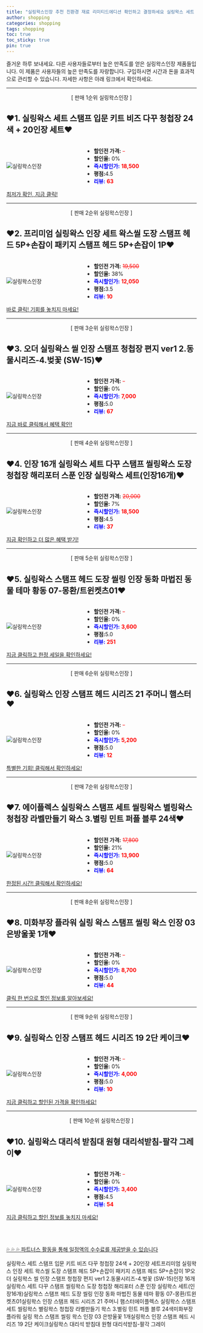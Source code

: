 ```yaml
---
title: "실링왁스인장 추천 친환경 재료 리미티드에디션 확인하고 결정하세요 실링왁스 세트 스탬프 입문 키트"
author: shopping
categories: shopping
tags: shopping
toc: true
toc_sticky: true
pin: true
---
```

즐거운 하루 보내세요. 다른 사용자들로부터 높은 만족도를 얻은 실링왁스인장 제품들입니다. 이 제품은 사용자들의 높은 만족도를 자랑합니다. 구입하시면 시간과 돈을 효과적으로 관리할 수 있습니다. 자세한 사항은 아래 링크에서 확인하세요.

---
<p class="toplist" style="margin: 0 auto; display: block; width: fit-content;">[ 판매 1순위 실링왁스인장 ]</p>

<h2><strong>❤️1. 실링왁스 세트 스탬프 입문 키트 비즈 다꾸 청첩장 24색 + 20인장 세트❤️</strong></h2>

<div style="display: flex; align-items: center;">
    <div style="flex: 0.4;">
        <img src="https://thumbnail6.coupangcdn.com/thumbnails/remote/230x230ex/image/vendor_inventory/1244/f0932eca089603468ef471dcd5b592ee0bdc8278ce11101c34aab5c5bbaf.jpg" alt="실링왁스인장" style="max-width: 100%;">
    </div>
    <div style="flex: 0.6; margin-left: 10px;">
        <ul>
            <li><strong>할인전 가격:</strong> <del style="color: red;">-</del></li>
            <li><strong>할인율:</strong> 0%</li>
            <li><span style='color:blue'><strong>즉시할인가:</strong></span> <span style='color:red'><strong>18,500</strong></span></li>
            <li><strong>평점:</strong>4.5</li>
            <li><span style='color:blue'><strong>리뷰:</strong></span> <span style='color:red'><strong>63</strong></span></li>
        </ul>
    </div>
</div>
<div class="center">
    <a href="https://selin100587001.github.io?lptag=AF9450613&subid=githubio&pageKey=7812609409&traceid=V0-153&itemId=21195434110&vendorItemId=86342452109" class="myButton">
        최저가 확인, 지금 클릭!
    </a>
</div>


---
<p class="toplist" style="margin: 0 auto; display: block; width: fit-content;">[ 판매 2순위 실링왁스인장 ]</p>

<h2><strong>❤️2. 프리미엄 실링왁스 인장 세트 왁스씰 도장 스탬프 헤드 5P+손잡이 패키지 스탬프 헤드 5P+손잡이 1P❤️</strong></h2>

<div style="display: flex; align-items: center;">
    <div style="flex: 0.4;">
        <img src="https://thumbnail8.coupangcdn.com/thumbnails/remote/230x230ex/image/vendor_inventory/c9e2/de7b2af16b76fba11933bdc9df9621907c1fe3c232b5272a9fa036b72193.jpg" alt="실링왁스인장" style="max-width: 100%;">
    </div>
    <div style="flex: 0.6; margin-left: 10px;">
        <ul>
            <li><strong>할인전 가격:</strong> <del style="color: red;">19,500</del></li>
            <li><strong>할인율:</strong> 38%</li>
            <li><span style='color:blue'><strong>즉시할인가:</strong></span> <span style='color:red'><strong>12,050</strong></span></li>
            <li><strong>평점:</strong>3.5</li>
            <li><span style='color:blue'><strong>리뷰:</strong></span> <span style='color:red'><strong>10</strong></span></li>
        </ul>
    </div>
</div>
<div class="center">
    <a href="https://selin100587001.github.io?lptag=AF9450613&subid=githubio&pageKey=6982066177&traceid=V0-153&itemId=17059052801&vendorItemId=88003020093" class="myButton">
        바로 클릭! 기회를 놓치지 마세요!
    </a>
</div>


---
<p class="toplist" style="margin: 0 auto; display: block; width: fit-content;">[ 판매 3순위 실링왁스인장 ]</p>

<h2><strong>❤️3. 오더 실링왁스 씰 인장 스탬프 청첩장 편지 ver1 2.동물시리즈-4.벚꽃 (SW-15)❤️</strong></h2>

<div style="display: flex; align-items: center;">
    <div style="flex: 0.4;">
        <img src="https://thumbnail8.coupangcdn.com/thumbnails/remote/230x230ex/image/vendor_inventory/36f3/aac370cbe9d324caf07cb73c8d6a5624be1efa01d9fb47c612271e532ed9.jpg" alt="실링왁스인장" style="max-width: 100%;">
    </div>
    <div style="flex: 0.6; margin-left: 10px;">
        <ul>
            <li><strong>할인전 가격:</strong> <del style="color: red;">-</del></li>
            <li><strong>할인율:</strong> 0%</li>
            <li><span style='color:blue'><strong>즉시할인가:</strong></span> <span style='color:red'><strong>7,000</strong></span></li>
            <li><strong>평점:</strong>5.0</li>
            <li><span style='color:blue'><strong>리뷰:</strong></span> <span style='color:red'><strong>67</strong></span></li>
        </ul>
    </div>
</div>
<div class="center">
    <a href="https://selin100587001.github.io?lptag=AF9450613&subid=githubio&pageKey=7332172899&traceid=V0-153&itemId=18826590728&vendorItemId=85956770161" class="myButton">
        지금 바로 클릭해서 혜택 확인!
    </a>
</div>


---
<p class="toplist" style="margin: 0 auto; display: block; width: fit-content;">[ 판매 4순위 실링왁스인장 ]</p>

<h2><strong>❤️4. 인장 16개 실링왁스 세트 다꾸 스탬프 씰링왁스 도장 청첩장 해리포터 스푼 인장 실링왁스 세트(인장16개)❤️</strong></h2>

<div style="display: flex; align-items: center;">
    <div style="flex: 0.4;">
        <img src="https://thumbnail8.coupangcdn.com/thumbnails/remote/230x230ex/image/vendor_inventory/0d5f/7a758563991ae778af78e8fba5daa15047ad71dbcd44095e06eb5e206216.jpg" alt="실링왁스인장" style="max-width: 100%;">
    </div>
    <div style="flex: 0.6; margin-left: 10px;">
        <ul>
            <li><strong>할인전 가격:</strong> <del style="color: red;">20,000</del></li>
            <li><strong>할인율:</strong> 7%</li>
            <li><span style='color:blue'><strong>즉시할인가:</strong></span> <span style='color:red'><strong>18,500</strong></span></li>
            <li><strong>평점:</strong>4.5</li>
            <li><span style='color:blue'><strong>리뷰:</strong></span> <span style='color:red'><strong>37</strong></span></li>
        </ul>
    </div>
</div>
<div class="center">
    <a href="https://selin100587001.github.io?lptag=AF9450613&subid=githubio&pageKey=7153807299&traceid=V0-153&itemId=17990694939&vendorItemId=85147267766" class="myButton">
        지금 확인하고 더 많은 혜택 받기!
    </a>
</div>


---
<p class="toplist" style="margin: 0 auto; display: block; width: fit-content;">[ 판매 5순위 실링왁스인장 ]</p>

<h2><strong>❤️5. 실링왁스 스탬프 헤드 도장 씰링 인장 동화 마법진 동물 테마 황동 07-몽환/트윈켓츠01❤️</strong></h2>

<div style="display: flex; align-items: center;">
    <div style="flex: 0.4;">
        <img src="https://thumbnail6.coupangcdn.com/thumbnails/remote/230x230ex/image/vendor_inventory/d85b/644d5b63cf0a348e39fc86b1a07208d2fc47aa33e1565bb7d0a33a6ec9a8.jpg" alt="실링왁스인장" style="max-width: 100%;">
    </div>
    <div style="flex: 0.6; margin-left: 10px;">
        <ul>
            <li><strong>할인전 가격:</strong> <del style="color: red;">-</del></li>
            <li><strong>할인율:</strong> 0%</li>
            <li><span style='color:blue'><strong>즉시할인가:</strong></span> <span style='color:red'><strong>3,600</strong></span></li>
            <li><strong>평점:</strong>5.0</li>
            <li><span style='color:blue'><strong>리뷰:</strong></span> <span style='color:red'><strong>251</strong></span></li>
        </ul>
    </div>
</div>
<div class="center">
    <a href="https://selin100587001.github.io?lptag=AF9450613&subid=githubio&pageKey=7149328369&traceid=V0-153&itemId=17970780413&vendorItemId=81358614808" class="myButton">
        지금 클릭하고 한정 세일을 확인하세요!
    </a>
</div>


---
<p class="toplist" style="margin: 0 auto; display: block; width: fit-content;">[ 판매 6순위 실링왁스인장 ]</p>

<h2><strong>❤️6. 실링왁스 인장 스탬프 헤드 시리즈 21 주머니 햄스터❤️</strong></h2>

<div style="display: flex; align-items: center;">
    <div style="flex: 0.4;">
        <img src="https://thumbnail8.coupangcdn.com/thumbnails/remote/230x230ex/image/vendor_inventory/68ce/4b2edd8222d198a74c58090a23ab1a10093c71068c620094fb123703de4c.jpg" alt="실링왁스인장" style="max-width: 100%;">
    </div>
    <div style="flex: 0.6; margin-left: 10px;">
        <ul>
            <li><strong>할인전 가격:</strong> <del style="color: red;">-</del></li>
            <li><strong>할인율:</strong> 0%</li>
            <li><span style='color:blue'><strong>즉시할인가:</strong></span> <span style='color:red'><strong>5,200</strong></span></li>
            <li><strong>평점:</strong>5.0</li>
            <li><span style='color:blue'><strong>리뷰:</strong></span> <span style='color:red'><strong>12</strong></span></li>
        </ul>
    </div>
</div>
<div class="center">
    <a href="https://selin100587001.github.io?lptag=AF9450613&subid=githubio&pageKey=7281225390&traceid=V0-153&itemId=18590244832&vendorItemId=85708137136" class="myButton">
        특별한 기회! 클릭해서 확인하세요!
    </a>
</div>


---
<p class="toplist" style="margin: 0 auto; display: block; width: fit-content;">[ 판매 7순위 실링왁스인장 ]</p>

<h2><strong>❤️7. 에이플렉스 실링왁스 스탬프 세트 씰링왁스 별링왁스 청첩장 라벨만들기 왁스 3.별링 민트 퍼플 블루 24색❤️</strong></h2>

<div style="display: flex; align-items: center;">
    <div style="flex: 0.4;">
        <img src="https://thumbnail8.coupangcdn.com/thumbnails/remote/230x230ex/image/vendor_inventory/f5c4/e8598f67e543e480a923393a8bb1f8e94c4ce399a66888c40d7919a44259.jpg" alt="실링왁스인장" style="max-width: 100%;">
    </div>
    <div style="flex: 0.6; margin-left: 10px;">
        <ul>
            <li><strong>할인전 가격:</strong> <del style="color: red;">17,800</del></li>
            <li><strong>할인율:</strong> 21%</li>
            <li><span style='color:blue'><strong>즉시할인가:</strong></span> <span style='color:red'><strong>13,900</strong></span></li>
            <li><strong>평점:</strong>5.0</li>
            <li><span style='color:blue'><strong>리뷰:</strong></span> <span style='color:red'><strong>64</strong></span></li>
        </ul>
    </div>
</div>
<div class="center">
    <a href="https://selin100587001.github.io?lptag=AF9450613&subid=githubio&pageKey=7462622148&traceid=V0-153&itemId=19454698964&vendorItemId=86565276566" class="myButton">
        한정된 시간! 클릭해서 확인하세요!
    </a>
</div>


---
<p class="toplist" style="margin: 0 auto; display: block; width: fit-content;">[ 판매 8순위 실링왁스인장 ]</p>

<h2><strong>❤️8. 미화부장 플라워 실링 왁스 스탬프 씰링 왁스 인장 03 은방울꽃 1개❤️</strong></h2>

<div style="display: flex; align-items: center;">
    <div style="flex: 0.4;">
        <img src="https://thumbnail8.coupangcdn.com/thumbnails/remote/230x230ex/image/retail/images/2618282765596791-c93bb8f4-5693-4d74-a9f5-338eec6ad18f.jpg" alt="실링왁스인장" style="max-width: 100%;">
    </div>
    <div style="flex: 0.6; margin-left: 10px;">
        <ul>
            <li><strong>할인전 가격:</strong> <del style="color: red;">-</del></li>
            <li><strong>할인율:</strong> 0%</li>
            <li><span style='color:blue'><strong>즉시할인가:</strong></span> <span style='color:red'><strong>8,700</strong></span></li>
            <li><strong>평점:</strong>5.0</li>
            <li><span style='color:blue'><strong>리뷰:</strong></span> <span style='color:red'><strong>44</strong></span></li>
        </ul>
    </div>
</div>
<div class="center">
    <a href="https://selin100587001.github.io?lptag=AF9450613&subid=githubio&pageKey=6538656156&traceid=V0-153&itemId=14548529670&vendorItemId=81790895641" class="myButton">
        클릭 한 번으로 할인 정보를 알아보세요!
    </a>
</div>


---
<p class="toplist" style="margin: 0 auto; display: block; width: fit-content;">[ 판매 9순위 실링왁스인장 ]</p>

<h2><strong>❤️9. 실링왁스 인장 스탬프 헤드 시리즈 19 2단 케이크❤️</strong></h2>

<div style="display: flex; align-items: center;">
    <div style="flex: 0.4;">
        <img src="https://thumbnail8.coupangcdn.com/thumbnails/remote/230x230ex/image/vendor_inventory/bf1b/297ca205a1d814068aa37117c91bc116ebc4e9a1635a628e0c4267d4baaa.jpg" alt="실링왁스인장" style="max-width: 100%;">
    </div>
    <div style="flex: 0.6; margin-left: 10px;">
        <ul>
            <li><strong>할인전 가격:</strong> <del style="color: red;">-</del></li>
            <li><strong>할인율:</strong> 0%</li>
            <li><span style='color:blue'><strong>즉시할인가:</strong></span> <span style='color:red'><strong>4,000</strong></span></li>
            <li><strong>평점:</strong>5.0</li>
            <li><span style='color:blue'><strong>리뷰:</strong></span> <span style='color:red'><strong>10</strong></span></li>
        </ul>
    </div>
</div>
<div class="center">
    <a href="https://selin100587001.github.io?lptag=AF9450613&subid=githubio&pageKey=7268768137&traceid=V0-153&itemId=18532662641&vendorItemId=85671012247" class="myButton">
        지금 클릭하고 할인된 가격을 확인하세요!
    </a>
</div>


---
<p class="toplist" style="margin: 0 auto; display: block; width: fit-content;">[ 판매 10순위 실링왁스인장 ]</p>

<h2><strong>❤️10. 실링왁스 대리석 받침대 원형 대리석받침-팔각 그레이❤️</strong></h2>

<div style="display: flex; align-items: center;">
    <div style="flex: 0.4;">
        <img src="https://thumbnail10.coupangcdn.com/thumbnails/remote/230x230ex/image/vendor_inventory/0b75/dedf201c542f71c584fa795f68b4d0f15ab2f451be3d67c71cdd90e236d5.jpg" alt="실링왁스인장" style="max-width: 100%;">
    </div>
    <div style="flex: 0.6; margin-left: 10px;">
        <ul>
            <li><strong>할인전 가격:</strong> <del style="color: red;">-</del></li>
            <li><strong>할인율:</strong> 0%</li>
            <li><span style='color:blue'><strong>즉시할인가:</strong></span> <span style='color:red'><strong>3,400</strong></span></li>
            <li><strong>평점:</strong>4.5</li>
            <li><span style='color:blue'><strong>리뷰:</strong></span> <span style='color:red'><strong>54</strong></span></li>
        </ul>
    </div>
</div>
<div class="center">
    <a href="https://selin100587001.github.io?lptag=AF9450613&subid=githubio&pageKey=6374866191&traceid=V0-153&itemId=13518239563&vendorItemId=80772227291" class="myButton">
        지금 클릭하고 할인 정보를 놓치지 마세요!
    </a>
</div>

<br><br><br>[💦 💦 💦 파트너스 활동을 통해 일정액의 수수료를 제공받을 수 있습니다](https://link.coupang.com/a/bcpT2c)<br><br>실링왁스 세트 스탬프 입문 키트 비즈 다꾸 청첩장 24색 + 20인장 세트프리미엄 실링왁스 인장 세트 왁스씰 도장 스탬프 헤드 5P+손잡이 패키지 스탬프 헤드 5P+손잡이 1P오더 실링왁스 씰 인장 스탬프 청첩장 편지 ver1 2.동물시리즈-4.벚꽃 (SW-15)인장 16개 실링왁스 세트 다꾸 스탬프 씰링왁스 도장 청첩장 해리포터 스푼 인장 실링왁스 세트(인장16개)실링왁스 스탬프 헤드 도장 씰링 인장 동화 마법진 동물 테마 황동 07-몽환/트윈켓츠01실링왁스 인장 스탬프 헤드 시리즈 21 주머니 햄스터에이플렉스 실링왁스 스탬프 세트 씰링왁스 별링왁스 청첩장 라벨만들기 왁스 3.별링 민트 퍼플 블루 24색미화부장 플라워 실링 왁스 스탬프 씰링 왁스 인장 03 은방울꽃 1개실링왁스 인장 스탬프 헤드 시리즈 19 2단 케이크실링왁스 대리석 받침대 원형 대리석받침-팔각 그레이